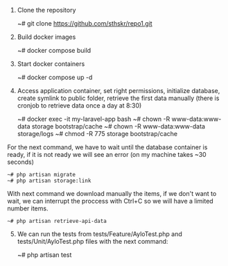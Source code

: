 1) Clone the repository

    ~# git clone https://github.com/sthskr/repo1.git

2) Build docker images

    ~# docker compose build

3) Start docker containers

    ~# docker compose up -d

4) Access application container, set right permissions, initialize database, create symlink to public folder, retrieve the first data manually (there is cronjob to retrieve data once a day at 8:30)

    ~# docker exec -it my-laravel-app bash
    ~# chown -R www-data:www-data storage bootstrap/cache
    ~# chown -R www-data:www-data storage/logs
    ~# chmod -R 775 storage bootstrap/cache

For the next command, we have to wait until the database container is ready, if it is not ready we will see an error (on my machine takes ~30 seconds)

    ~# php artisan migrate
    ~# php artisan storage:link

With next command we download manually the items, if we don't want to wait, we can interrupt the proccess with Ctrl+C so we will have a limited number items.

    ~# php artisan retrieve-api-data

5) We can run the tests from tests/Feature/AyloTest.php and tests/Unit/AyloTest.php files with the next command:

    ~# php artisan test
